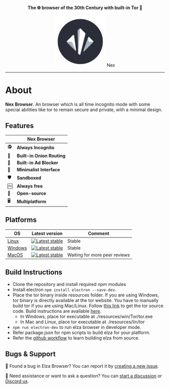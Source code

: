 <h4 align="center">The 🌐 browser of the 30th Century with built-in Tor 🧅</h4>

<div align="center">
<img src="./public/icon.png" height="160" length="160">
Nex
</div>

---
# About

**Nex Browser**. An browser which is all time incognito mode with some special abilities like tor to remain secure and private, with a minimal design. 


## Features


|  | Nex Browser |
| - | ------------ |
| 🕵️ | **Always Incognito**  |
| 🧅 | **Built-in Onion Routing**  |
| 🚫 | **Built-in Ad Blocker**  |
| 🎨 | **Minimalist Interface** |
| 🛡️ | **Sandboxed**  |
| 🆓 | **Always free** |
| 👐 | **Open-source**  |
| 🖥️ | **Multiplatform** |
 


## Platforms

OS | Latest version | Comment |
---|---|--
[Linux](https://github.com/tesseract-org/Nex/releases/latest) | [![Latest stable](https://img.shields.io/github/v/release/tesseract-org/Nex?color=white&label=latest%20version)](https://github.com/tesseract-org/Nex/releases/latest) | Stable | [
[Windows](https://github.com/elzabrowser/elza/releases/latest) | [![Latest stable](https://img.shields.io/github/v/release/tesseract-org/Nex?color=white&label=latest%20version)](https://github.com/elzabrowser/elza/releases/latest) | Stable | [
[MacOS](https://github.com/tesseract-org/Nex/releases/latest) | [![Latest stable](https://img.shields.io/github/v/release/tesseract-org/Nex?color=white&label=latest%20version)](https://github.com/elzabrowser/elza/releases/latest) | Waiting for more peer reviews | 

## Build Instructions

-   Clone the repository and install required npm modules
-   Install electron  `npm install electron --save-dev`.
-   Place the tor binary inside resources folder. If you are using Windows, tor binary is directly available at the tor website. You have to manually build tor if you are using Mac/Linux. Follow  [this link](https://www.torproject.org/download/tor/)  to get the tor source code. Build instructions are available  [here](https://2019.www.torproject.org/docs/tor-doc-unix.html.en).
    -   In Windows, place tor executable at ./resources/win/Tor/tor.exe
    -   In Mac and Linux, place tor executable at ./resources/lin/tor
-   `npm run electron-dev`  to run elza browser in developer mode.
-   Refer package.json for npm scripts to build elza for your platform.
-   Refer the  [github workflow](https://github.com/tesseract-org/Nex/blob/master/.github/workflows/release.yml)  to learn building elza from source.

## Bugs & Support

🐞 Found a bug in Elza Browser? You can report it by [creating a new issue](https://github.com/tesseract-org/Nex/issues/new? ).

🧭 Need assistance or want to ask a question? You can [start a discussion](https://github.com/tesseract-org/Nex/discussions/new) or [Discord us]().

